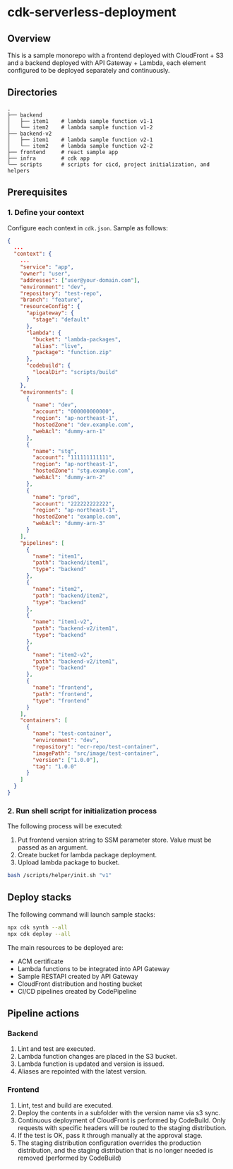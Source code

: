 # cdk-serverless-deployment

## Overview

This is a sample monorepo with a frontend deployed with CloudFront + S3 and a backend deployed with API Gateway + Lambda,
each element configured to be deployed separately and continuously.

## Directories

```text
.
├── backend
│   ├── item1    # lambda sample function v1-1
│   └── item2    # lambda sample function v1-2
├── backend-v2
│   ├── item1    # lambda sample function v2-1
│   └── item2    # lambda sample function v2-2
├── frontend     # react sample app
├── infra        # cdk app
└── scripts      # scripts for cicd, project initialization, and helpers
```

## Prerequisites

### 1. Define your context

Configure each context in `cdk.json`. Sample as follows:

```json
{
  ...
  "context": {
    ...
    "service": "app",
    "owner": "user",
    "addresses": ["user@your-domain.com"],
    "environment": "dev",
    "repository": "test-repo",
    "branch": "feature",
    "resourceConfig": {
      "apigateway": {
        "stage": "default"
      },
      "lambda": {
        "bucket": "lambda-packages",
        "alias": "live",
        "package": "function.zip"
      },
      "codebuild": {
        "localDir": "scripts/build"
      }
    },
    "environments": [
      {
        "name": "dev",
        "account": "000000000000",
        "region": "ap-northeast-1",
        "hostedZone": "dev.example.com",
        "webAcl": "dummy-arn-1"
      },
      {
        "name": "stg",
        "account": "111111111111",
        "region": "ap-northeast-1",
        "hostedZone": "stg.example.com",
        "webAcl": "dummy-arn-2"
      },
      {
        "name": "prod",
        "account": "222222222222",
        "region": "ap-northeast-1",
        "hostedZone": "example.com",
        "webAcl": "dummy-arn-3"
      }
    ],
    "pipelines": [
      {
        "name": "item1",
        "path": "backend/item1",
        "type": "backend"
      },
      {
        "name": "item2",
        "path": "backend/item2",
        "type": "backend"
      },
      {
        "name": "item1-v2",
        "path": "backend-v2/item1",
        "type": "backend"
      },
      {
        "name": "item2-v2",
        "path": "backend-v2/item1",
        "type": "backend"
      },
      {
        "name": "frontend",
        "path": "frontend",
        "type": "frontend"
      }
    ],
    "containers": [
      {
        "name": "test-container",
        "environment": "dev",
        "repository": "ecr-repo/test-container",
        "imagePath": "src/image/test-container",
        "version": ["1.0.0"],
        "tag": "1.0.0"
      }
    ]
  }
}
```

### 2. Run shell script for initialization process

The following process will be executed:

   1. Put frontend version string to SSM parameter store. Value must be passed as an argument.
   2. Create bucket for lambda package deployment.
   3. Upload lambda package to bucket.

```bash
bash /scripts/helper/init.sh "v1"
```

## Deploy stacks

The following command will launch sample stacks:

```sh
npx cdk synth --all
npx cdk deploy --all
```

The main resources to be deployed are:

- ACM certificate
- Lambda functions to be integrated into API Gateway
- Sample RESTAPI created by API Gateway
- CloudFront distribution and hosting bucket
- CI/CD pipelines created by CodePipeline

## Pipeline actions

### Backend

1. Lint and test are executed.
1. Lambda function changes are placed in the S3 bucket.
1. Lambda function is updated and version is issued.
1. Aliases are repointed with the latest version.

### Frontend

1. Lint, test and build are executed.
1. Deploy the contents in a subfolder with the version name via s3 sync.
1. Continuous deployment of CloudFront is performed by CodeBuild. Only requests with specific headers will be routed to the staging distribution.
1. If the test is OK, pass it through manually at the approval stage.
1. The staging distribution configuration overrides the production distribution, and the staging distribution that is no longer needed is removed (performed by CodeBuild)
